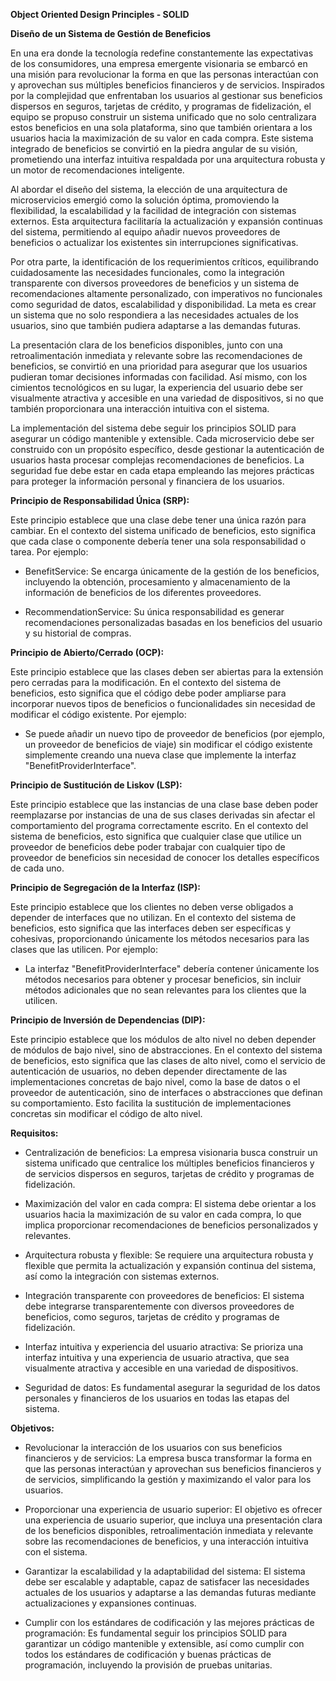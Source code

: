 **Object Oriented Design Principles - SOLID**

**Diseño de un Sistema de Gestión de Beneficios**

En una era donde la tecnología redefine constantemente las expectativas
de los consumidores, una empresa emergente visionaria se embarcó en una
misión para revolucionar la forma en que las personas interactúan con y
aprovechan sus múltiples beneficios financieros y de servicios.
Inspirados por la complejidad que enfrentaban los usuarios al gestionar
sus beneficios dispersos en seguros, tarjetas de crédito, y programas de
fidelización, el equipo se propuso construir un sistema unificado que no
solo centralizara estos beneficios en una sola plataforma, sino que
también orientara a los usuarios hacia la maximización de su valor en
cada compra. Este sistema integrado de beneficios se convirtió en la
piedra angular de su visión, prometiendo una interfaz intuitiva
respaldada por una arquitectura robusta y un motor de recomendaciones
inteligente.

Al abordar el diseño del sistema, la elección de una arquitectura de
microservicios emergió como la solución óptima, promoviendo la
flexibilidad, la escalabilidad y la facilidad de integración con
sistemas externos. Esta arquitectura facilitaría la actualización y
expansión continuas del sistema, permitiendo al equipo añadir nuevos
proveedores de beneficios o actualizar los existentes sin interrupciones
significativas.

Por otra parte, la identificación de los requerimientos críticos,
equilibrando cuidadosamente las necesidades funcionales, como la
integración transparente con diversos proveedores de beneficios y un
sistema de recomendaciones altamente personalizado, con imperativos no
funcionales como seguridad de datos, escalabilidad y disponibilidad. La
meta es crear un sistema que no solo respondiera a las necesidades
actuales de los usuarios, sino que también pudiera adaptarse a las
demandas futuras.

La presentación clara de los beneficios disponibles, junto con una
retroalimentación inmediata y relevante sobre las recomendaciones de
beneficios, se convirtió en una prioridad para asegurar que los usuarios
pudieran tomar decisiones informadas con facilidad. Así mismo, con los
cimientos tecnológicos en su lugar, la experiencia del usuario debe ser
visualmente atractiva y accesible en una variedad de dispositivos, si no
que también proporcionara una interacción intuitiva con el sistema.

La implementación del sistema debe seguir los principios SOLID para
asegurar un código mantenible y extensible. Cada microservicio debe ser
construido con un propósito específico, desde gestionar la autenticación
de usuarios hasta procesar complejas recomendaciones de beneficios. La
seguridad fue debe estar en cada etapa empleando las mejores prácticas
para proteger la información personal y financiera de los usuarios.

**Principio de Responsabilidad Única (SRP):**

Este principio establece que una clase debe tener una única razón para
cambiar. En el contexto del sistema unificado de beneficios, esto
significa que cada clase o componente debería tener una sola
responsabilidad o tarea. Por ejemplo:

-   BenefitService: Se encarga únicamente de la gestión de los
    beneficios, incluyendo la obtención, procesamiento y almacenamiento
    de la información de beneficios de los diferentes proveedores.

-   RecommendationService: Su única responsabilidad es generar
    recomendaciones personalizadas basadas en los beneficios del usuario
    y su historial de compras.

**Principio de Abierto/Cerrado (OCP):**

Este principio establece que las clases deben ser abiertas para la
extensión pero cerradas para la modificación. En el contexto del sistema
de beneficios, esto significa que el código debe poder ampliarse para
incorporar nuevos tipos de beneficios o funcionalidades sin necesidad de
modificar el código existente. Por ejemplo:

-   Se puede añadir un nuevo tipo de proveedor de beneficios (por
    ejemplo, un proveedor de beneficios de viaje) sin modificar el
    código existente simplemente creando una nueva clase que implemente
    la interfaz "BenefitProviderInterface".

**Principio de Sustitución de Liskov (LSP):**

Este principio establece que las instancias de una clase base deben
poder reemplazarse por instancias de una de sus clases derivadas sin
afectar el comportamiento del programa correctamente escrito. En el
contexto del sistema de beneficios, esto significa que cualquier clase
que utilice un proveedor de beneficios debe poder trabajar con cualquier
tipo de proveedor de beneficios sin necesidad de conocer los detalles
específicos de cada uno.

**Principio de Segregación de la Interfaz (ISP):**

Este principio establece que los clientes no deben verse obligados a
depender de interfaces que no utilizan. En el contexto del sistema de
beneficios, esto significa que las interfaces deben ser específicas y
cohesivas, proporcionando únicamente los métodos necesarios para las
clases que las utilicen. Por ejemplo:

-   La interfaz "BenefitProviderInterface" debería contener únicamente
    los métodos necesarios para obtener y procesar beneficios, sin
    incluir métodos adicionales que no sean relevantes para los clientes
    que la utilicen.

**Principio de Inversión de Dependencias (DIP):**

Este principio establece que los módulos de alto nivel no deben depender
de módulos de bajo nivel, sino de abstracciones. En el contexto del
sistema de beneficios, esto significa que las clases de alto nivel, como
el servicio de autenticación de usuarios, no deben depender directamente
de las implementaciones concretas de bajo nivel, como la base de datos o
el proveedor de autenticación, sino de interfaces o abstracciones que
definan su comportamiento. Esto facilita la sustitución de
implementaciones concretas sin modificar el código de alto nivel.

**Requisitos:**

-   Centralización de beneficios: La empresa visionaria busca construir
    un sistema unificado que centralice los múltiples beneficios
    financieros y de servicios dispersos en seguros, tarjetas de crédito
    y programas de fidelización.

-   Maximización del valor en cada compra: El sistema debe orientar a
    los usuarios hacia la maximización de su valor en cada compra, lo
    que implica proporcionar recomendaciones de beneficios
    personalizados y relevantes.

-   Arquitectura robusta y flexible: Se requiere una arquitectura
    robusta y flexible que permita la actualización y expansión continua
    del sistema, así como la integración con sistemas externos.

-   Integración transparente con proveedores de beneficios: El sistema
    debe integrarse transparentemente con diversos proveedores de
    beneficios, como seguros, tarjetas de crédito y programas de
    fidelización.

-   Interfaz intuitiva y experiencia del usuario atractiva: Se prioriza
    una interfaz intuitiva y una experiencia de usuario atractiva, que
    sea visualmente atractiva y accesible en una variedad de
    dispositivos.

-   Seguridad de datos: Es fundamental asegurar la seguridad de los
    datos personales y financieros de los usuarios en todas las etapas
    del sistema.

**Objetivos:**

-   Revolucionar la interacción de los usuarios con sus beneficios
    financieros y de servicios: La empresa busca transformar la forma en
    que las personas interactúan y aprovechan sus beneficios financieros
    y de servicios, simplificando la gestión y maximizando el valor para
    los usuarios.

-   Proporcionar una experiencia de usuario superior: El objetivo es
    ofrecer una experiencia de usuario superior, que incluya una
    presentación clara de los beneficios disponibles, retroalimentación
    inmediata y relevante sobre las recomendaciones de beneficios, y una
    interacción intuitiva con el sistema.

-   Garantizar la escalabilidad y la adaptabilidad del sistema: El
    sistema debe ser escalable y adaptable, capaz de satisfacer las
    necesidades actuales de los usuarios y adaptarse a las demandas
    futuras mediante actualizaciones y expansiones continuas.

-   Cumplir con los estándares de codificación y las mejores prácticas
    de programación: Es fundamental seguir los principios SOLID para
    garantizar un código mantenible y extensible, así como cumplir con
    todos los estándares de codificación y buenas prácticas de
    programación, incluyendo la provisión de pruebas unitarias.
